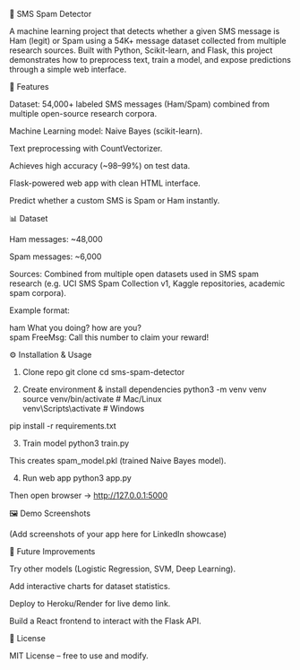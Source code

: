 📩 SMS Spam Detector

A machine learning project that detects whether a given SMS message is Ham (legit) or Spam using a 54K+ message dataset collected from multiple research sources.
Built with Python, Scikit-learn, and Flask, this project demonstrates how to preprocess text, train a model, and expose predictions through a simple web interface.

🚀 Features

Dataset: 54,000+ labeled SMS messages (Ham/Spam) combined from multiple open-source research corpora.

Machine Learning model: Naive Bayes (scikit-learn).

Text preprocessing with CountVectorizer.

Achieves high accuracy (~98–99%) on test data.

Flask-powered web app with clean HTML interface.

Predict whether a custom SMS is Spam or Ham instantly.

📊 Dataset

Ham messages: ~48,000

Spam messages: ~6,000

Sources: Combined from multiple open datasets used in SMS spam research (e.g. UCI SMS Spam Collection v1, Kaggle repositories, academic spam corpora).

Example format:

ham    What you doing? how are you?  
spam   FreeMsg: Call this number to claim your reward!  

⚙️ Installation & Usage
1. Clone repo
git clone <your-repo-url>
cd sms-spam-detector

2. Create environment & install dependencies
python3 -m venv venv
source venv/bin/activate   # Mac/Linux  
venv\Scripts\activate      # Windows  

pip install -r requirements.txt

3. Train model
python3 train.py


This creates spam_model.pkl (trained Naive Bayes model).

4. Run web app
python3 app.py


Then open browser → http://127.0.0.1:5000

🖼 Demo Screenshots

(Add screenshots of your app here for LinkedIn showcase)

🔮 Future Improvements

Try other models (Logistic Regression, SVM, Deep Learning).

Add interactive charts for dataset statistics.

Deploy to Heroku/Render for live demo link.

Build a React frontend to interact with the Flask API.

📜 License

MIT License – free to use and modify.